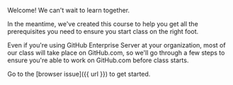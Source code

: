 Welcome! We can't wait to learn together.

In the meantime, we've created this course to help you get all the prerequisites you need to ensure you start class on the right foot.

Even if you're using GitHub Enterprise Server at your organization, most of our class will take place on GitHub.com, so we'll go through a few steps to ensure you're able to work on GitHub.com before class starts.

Go to the [browser issue]({{ url }}) to get started.